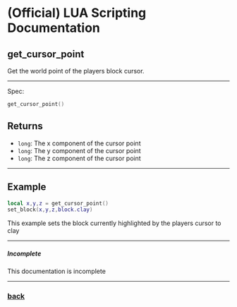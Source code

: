 
# (Official) LUA Scripting Documentation

## get_cursor_point

Get the world point of the players block cursor.

___

Spec:

```lua
get_cursor_point()
```

## Returns

- `long`: The x component of the cursor point
- `long`: The y component of the cursor point
- `long`: The z component of the cursor point

___

## Example

```lua
local x,y,z = get_cursor_point()
set_block(x,y,z,block.clay)
```

This example sets the block currently highlighted by the players cursor to clay

___

##### Incomplete

This documentation is incomplete

___

### [back](../getters)
